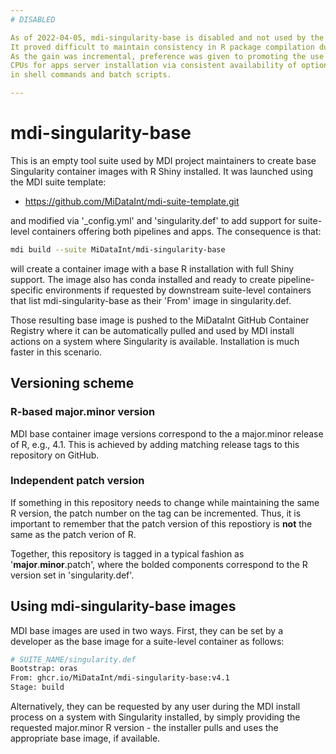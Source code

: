 ```yaml
---
# DISABLED

As of 2022-04-05, mdi-singularity-base is disabled and not used by the MDI.
It proved difficult to maintain consistency in R package compilation due to lib stddef.h.
As the gain was incremental, preference was given to promoting the use of multiple
CPUs for apps server installation via consistent availability of option --n-cpu
in shell commands and batch scripts.

---
```




# mdi-singularity-base

This is an empty tool suite used by MDI project maintainers 
to create base Singularity container images with R Shiny installed.
It was launched using the MDI suite template:

- <https://github.com/MiDataInt/mdi-suite-template.git>

and modified via '_config.yml' and 'singularity.def'
to add support for suite-level containers offering both pipelines and apps.
The consequence is that:

```bash
mdi build --suite MiDataInt/mdi-singularity-base
```

will create a container image with a base R installation with full Shiny support. 
The image also has conda installed and ready to create pipeline-specific 
environments if requested by downstream suite-level containers that list
mdi-singularity-base as their 'From' image in singularity.def.

Those resulting base image is pushed
to the MiDataInt GitHub Container Registry where it can be automatically pulled
and used by MDI install actions on a system where Singularity is available.
Installation is much faster in this scenario.

## Versioning scheme

### R-based major.minor version

MDI base container image versions correspond to
the a major.minor release of R, e.g., 4.1. This is achieved
by adding matching release tags to this repository on GitHub.

### Independent patch version

If something in this repository needs to change while maintaining the same R version,
the patch number on the tag can be incremented. Thus, it is important to remember that
the patch version of this repostiory is **not** the same as the patch verion of R.

Together, this repository is tagged in a typical fashion as 
'**major**.**minor**.patch', 
where the bolded components correspond to the R version set in 'singularity.def'.

## Using mdi-singularity-base images

MDI base images are used in two ways.  First, they can be set by a developer 
as the base image for a suite-level container as follows:

```bash
# SUITE_NAME/singularity.def
Bootstrap: oras
From: ghcr.io/MiDataInt/mdi-singularity-base:v4.1
Stage: build
```

Alternatively, they can be requested by any user during the MDI
install process on a system with Singularity installed, by simply
providing the requested major.minor R version - the installer 
pulls and uses the appropriate base image, if available.
